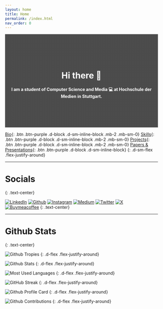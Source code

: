 ```yaml
---
layout: home
title: Home
permalink: /index.html
nav_order: 0
---
```


<div style="background: linear-gradient(rgba(0,0,0,0.7), rgba(0,0,0,0.7)), url(img/Andi_Basketball.avif); background-position: 50% top; background-size: cover; text-align: center; padding: 80px 20px; color: white; background-filter: darken(.8)">
<h1>Hi there 👋</h1>
<p><b>I am a student of Computer Science and Media 💻 at Hochschule der Medien in Stuttgart.</b></p>
</div>

[Bio](/pages/bio.md){: .btn .btn-purple .d-block .d-sm-inline-block .mb-2 .mb-sm-0}
[Skills](/pages/skills.md){: .btn .btn-purple .d-block .d-sm-inline-block .mb-2 .mb-sm-0}
[Projects](/pages/projects.md){: .btn .btn-purple .d-block .d-sm-inline-block .mb-2 .mb-sm-0}
[Papers & Presentations](/pages/presentations_papers.md){: .btn .btn-purple .d-block .d-sm-inline-block}
{: .d-sm-flex .flex-justify-around}

---

# Socials
{: .text-center}

[![LinkedIn](https://img.shields.io/badge/LinkedIn-0077B5?style=for-the-badge&logo=linkedin&logoColor=white)](https://www.linkedin.com/in/andreasnicklaus/)
[![Github](https://img.shields.io/badge/GitHub-100000?style=for-the-badge&logo=github&logoColor=white)](https://github.com/andreasnicklaus)
[![Instagram](https://img.shields.io/badge/Instagram-E4405F?style=for-the-badge&logo=instagram&logoColor=white)](https://www.instagram.com/andreasnicklaus/)
[![Medium](  https://img.shields.io/badge/Medium-12100E?style=for-the-badge&logo=medium&logoColor=white)](https://medium.com/@Andreas_Nicklaus)
[![Twitter](https://img.shields.io/badge/Twitter-1DA1F2?style=for-the-badge&logo=twitter&logoColor=white)](https://twitter.com/AndreasNicklaus)
[![X](https://img.shields.io/badge/X-000000?style=for-the-badge&logo=x&logoColor=white)](https://twitter.com/AndreasNicklaus)
[![Buymeacoffee](https://img.shields.io/badge/Buy_Me_A_Coffee-FFDD00?style=for-the-badge&logo=buy-me-a-coffee&logoColor=black)](https://www.buymeacoffee.com/andreasnicklaus)
{: .text-center}

---

# Github Stats
{: .text-center}

![Github Tropies](https://github-profile-trophy.vercel.app/?username=andreasnicklaus&rank=SSS,SS,S,AAA,AA,A,B,C&margin-w=15&theme=darkhub&no-frame=true&no-bg=true&column=3)
{: .d-flex .flex-justify-around}

![Github Stats](https://github-readme-stats.vercel.app/api?username=andreasnicklaus&show_icons=true&theme=transparent&locale=de&hide_border=true&rank_icon=github&show=prs_merged,prs_merged_percentage&hide=contribs)
{: .d-flex .flex-justify-around}

![Most Used Languages](https://github-readme-stats.vercel.app/api/top-langs?username=andreasnicklaus&show_icons=true&theme=transparent&locale=de&hide_border=true&layout=compact&langs_count=8)
{: .d-flex .flex-justify-around}

![GitHub Streak](https://github-readme-streak-stats.herokuapp.com?user=andreasnicklaus&theme=transparent&hide_border=true&locale=de&date_format=j%20M%5B%20Y%5D)
{: .d-flex .flex-justify-around}

![Github Profile Card](https://github-profile-summary-cards.vercel.app/api/cards/profile-details?username=andreasnicklaus&theme=transparent)
{: .d-flex .flex-justify-around}

![Github Contributions](https://github-readme-activity-graph.vercel.app/graph?username=andreasnicklaus&theme=github-compact&hide_border=true&line=006aff&title_color=006aff)
{: .d-flex .flex-justify-around}